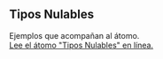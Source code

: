 ## Tipos Nulables

Ejemplos que acompañan al átomo.  
[Lee el átomo "Tipos Nulables" en línea.](https://stepik.org/lesson/107299/step/1)